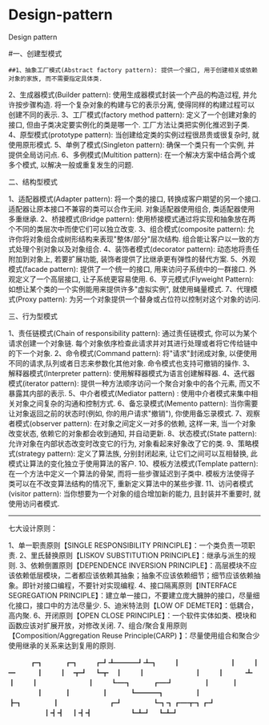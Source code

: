 # Design-pattern
Design pattern 


#一、创建型模式

    ##1、抽象工厂模式(Abstract factory pattern): 提供一个接口, 用于创建相关或依赖对象的家族, 而不需要指定具体类.
2、生成器模式(Builder pattern): 使用生成器模式封装一个产品的构造过程, 并允许按步骤构造. 将一个复杂对象的构建与它的表示分离, 使得同样的构建过程可以创建不同的表示.
3、工厂模式(factory method pattern): 定义了一个创建对象的接口, 但由子类决定要实例化的类是哪一个. 工厂方法让类把实例化推迟到子类.
4、原型模式(prototype pattern): 当创建给定类的实例过程很昂贵或很复杂时, 就使用原形模式.
5、单例了模式(Singleton pattern): 确保一个类只有一个实例, 并提供全局访问点.
6、多例模式(Multition pattern): 在一个解决方案中结合两个或多个模式, 以解决一般或重复发生的问题.

二、结构型模式

1、适配器模式(Adapter pattern): 将一个类的接口, 转换成客户期望的另一个接口. 适配器让原本接口不兼容的类可以合作无间. 对象适配器使用组合, 类适配器使用多重继承.
2、桥接模式(Bridge pattern): 使用桥接模式通过将实现和抽象放在两个不同的类层次中而使它们可以独立改变.
3、组合模式(composite pattern): 允许你将对象组合成树形结构来表现"整体/部分"层次结构. 组合能让客户以一致的方式处理个别对象以及对象组合.
4、装饰者模式(decorator pattern): 动态地将责任附加到对象上, 若要扩展功能, 装饰者提供了比继承更有弹性的替代方案.
5、外观模式(facade pattern): 提供了一个统一的接口, 用来访问子系统中的一群接口. 外观定义了一个高层接口, 让子系统更容易使用.
6、亨元模式(Flyweight Pattern): 如想让某个类的一个实例能用来提供许多"虚拟实例", 就使用蝇量模式.
7、代理模式(Proxy pattern): 为另一个对象提供一个替身或占位符以控制对这个对象的访问.

三、行为型模式

1、责任链模式(Chain of responsibility pattern): 通过责任链模式, 你可以为某个请求创建一个对象链. 每个对象依序检查此请求并对其进行处理或者将它传给链中的下一个对象.
2、命令模式(Command pattern): 将"请求"封闭成对象, 以便使用不同的请求,队列或者日志来参数化其他对象. 命令模式也支持可撤销的操作.
3、解释器模式(Interpreter pattern): 使用解释器模式为语言创建解释器.
4、迭代器模式(iterator pattern): 提供一种方法顺序访问一个聚合对象中的各个元素, 而又不暴露其内部的表示.
5、中介者模式(Mediator pattern) : 使用中介者模式来集中相关对象之间复杂的沟通和控制方式.
6、备忘录模式(Memento pattern): 当你需要让对象返回之前的状态时(例如, 你的用户请求"撤销"), 你使用备忘录模式.
7、观察者模式(observer pattern): 在对象之间定义一对多的依赖, 这样一来, 当一个对象改变状态, 依赖它的对象都会收到通知, 并自动更新.
8、状态模式(State pattern): 允许对象在内部状态改变时改变它的行为, 对象看起来好象改了它的类.
9、策略模式(strategy pattern): 定义了算法族, 分别封闭起来, 让它们之间可以互相替换, 此模式让算法的变化独立于使用算法的客户.
10、模板方法模式(Template pattern): 在一个方法中定义一个算法的骨架, 而将一些步骤延迟到子类中. 模板方法使得子类可以在不改变算法结构的情况下, 重新定义算法中的某些步骤.
11、访问者模式(visitor pattern): 当你想要为一个对象的组合增加新的能力, 且封装并不重要时, 就使用访问者模式.


--------------------------------------------------------------------------------------------------

七大设计原则：

1、单一职责原则【SINGLE RESPONSIBILITY PRINCIPLE】：一个类负责一项职责.
2、里氏替换原则【LISKOV SUBSTITUTION PRINCIPLE】：继承与派生的规则.
3、依赖倒置原则【DEPENDENCE INVERSION PRINCIPLE】：高层模块不应该依赖低层模块，二者都应该依赖其抽象；抽象不应该依赖细节；细节应该依赖抽象。即针对接口编程，不要针对实现编程.
4、接口隔离原则【INTERFACE SEGREGATION PRINCIPLE】：建立单一接口，不要建立庞大臃肿的接口，尽量细化接口，接口中的方法尽量少.
5、迪米特法则【LOW OF DEMETER】：低耦合，高内聚.
6、开闭原则【OPEN CLOSE PRINCIPLE】：一个软件实体如类、模块和函数应该对扩展开放，对修改关闭.
7、组合/聚合复用原则【Composition/Aggregation Reuse Principle(CARP) 】：尽量使用组合和聚合少使用继承的关系来达到复用的原则.



















































































  　　　┏┓　　　┏┓
  　　┏┛┻━━━┛┻┓
  　　┃　　　　　　　┃
  　　┃　　　━　　　┃
  　　┃　┳┛　┗┳　┃
  　　┃　　　　　　　┃
  　　┃　　　┻　　　┃
  　　┃　　　　　　　┃
  　　┗━┓　　　┏━┛
  　　　　┃　　　┃
  　　　　┃　　　┃
  　　　　┃　　　┗━━━┓
  　　　　┃　　　　　　　┣┓
  　　　　┃　　　　　　　┏┛
  　　　　┗┓┓┏━┳┓┏┛
  　　　　　┃┫┫　┃┫┫
  　　　　　┗┻┛　┗┻┛

